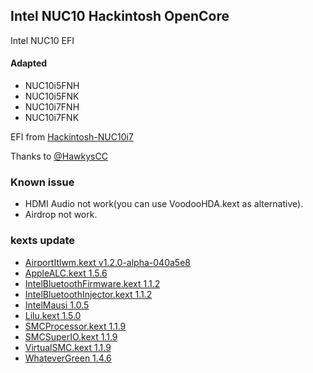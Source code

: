 
## Intel NUC10 Hackintosh OpenCore

Intel NUC10 EFI


#### Adapted

 - NUC10i5FNH
 - NUC10i5FNK
 - NUC10i7FNH
 - NUC10i7FNK


EFI from [Hackintosh-NUC10i7](https://github.com/HawkysCC/Hackintosh-NUC10i7)

Thanks to [@HawkysCC](https://github.com/HawkysCC)


### Known issue

- HDMI Audio not work(you can use VoodooHDA.kext as alternative).
- Airdrop not work.


### kexts update

- [AirportItlwm.kext v1.2.0-alpha-040a5e8](https://github.com/OpenIntelWireless/itlwm)
- [AppleALC.kext 1.5.6](https://github.com/acidanthera/AppleALC)
- [IntelBluetoothFirmware.kext 1.1.2](https://github.com/OpenIntelWireless/IntelBluetoothFirmware)
- [IntelBluetoothInjector.kext 1.1.2](https://github.com/OpenIntelWireless/IntelBluetoothFirmware)
- [IntelMausi 1.0.5](https://github.com/acidanthera/IntelMausi)
- [Lilu.kext 1.5.0](https://github.com/acidanthera/Lilu)
- [SMCProcessor.kext 1.1.9](https://github.com/acidanthera/VirtualSMC)
- [SMCSuperIO.kext 1.1.9](https://github.com/acidanthera/VirtualSMC)
- [VirtualSMC.kext 1.1.9](https://github.com/acidanthera/VirtualSMC)
- [WhateverGreen 1.4.6](https://github.com/acidanthera/WhateverGreen)

